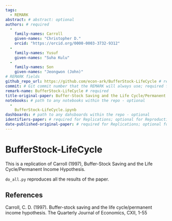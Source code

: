 ```yaml
---
tags:
  - REMARK
abstract: # abstract: optional
authors: # required
  -
    family-names: Carroll
    given-names: "Christopher D."
    orcid: "https://orcid.org/0000-0003-3732-9312"
  - 
    family-names: Yusuf
    given-names: "Suha Kulu"
  - 
    family-names: Son
    given-names: "Jeongwon (John)"
# REMARK fields
github_repo_url: https://github.com/econ-ark/BufferStock-LifeCycle # required 
commit: # Git commit number that the REMARK will always use; required for "frozen" remarks, optional for "draft" remarks
remark-name: BufferStock-LifeCycle # required 
title-original-paper: Buffer-Stock Saving and the Life Cycle/Permanent Income Hypothesis # optional 
notebooks: # path to any notebooks within the repo - optional
  - 
    BufferStock-LifeCycle.ipynb
dashboards: # path to any dahsboards within the repo - optional
identifiers-paper: # required for Replications; optional for Reproductions
date-published-original-paper: # required for Replications; optional for Reproductions
---
```


# BufferStock-LifeCycle

This is a replication of Carroll (1997), Buffer-Stock Saving and the Life Cycle/Permanent Income Hypothesis.

`do_all.py` reproduces all the results of the paper.

## References

Carroll, C. D. (1997). Buffer-stock saving and the life cycle/permanent income hypothesis. The Quarterly Journal of Economics, CXII, 1-55
